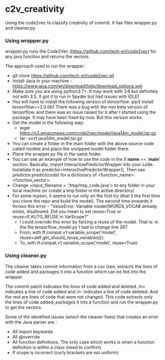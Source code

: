 # c2v_creativity
Using the code2vec to classify creativity of commit. It has files wrapper.py and cleaner.py.

### Using wrapper.py
wrapper.py runs the Code2Vec (https://github.com/tech-srl/code2vec) for any java function and returns the vectors.  

The approach used to run the wrapper: 
- git clone https://github.com/tech-srl/code2vec.git
- Install Java in your machine - https://www.java.com/en/download/help/download_options.xml
- Make sure you are using python3.7+. It may work with 3.6 but definitely not with 3.5. (I got it to run in Spyder but had issues with IDLE)
- You will have to install the following version of tensorflow: pip3 install tensorflow==2.0.0b1 There was a bug with the non beta version of tensorflow, and there was an issue raised for it after I started using the package. It may have been fixed by now. But this version works.
- Get the model in the following way:
  - wget https://s3.amazonaws.com/code2vec/model/java14m_model.tar.gz         
  - tar -xvzf java14m_model.tar.gz
- You can create a folder in the main folder with the above source code called models and place the unzipped model folder there.
- Place the wrapper.py file in the same folder.
- You can see an example of how to use the code in the if __name__ == '__main__' section. Basically, import InteractivePredictorWrapper into your code. Instatiate it as predictor=InteractivePredictorWrapper(). Then use predictor.predict(code) for a dictionary of <function_name>: <function_vector>.
- Change <input_filename = '/tmp/tmp_code.java'> to any folder in your local machine (or create a tmp folder in the active directory)
- For some reason, it seems to run only on the first try (that it the first time  you clone the repo and build the model). The second time onwards it throws this error  - "ValueError:  Variable model/WORDS_VOCAB already exists, disallowed. Did you mean to set reuse=True or reuse=tf.AUTO_REUSE in VarScope?"
  - I could override this error by forcing a reuse of the model. That is: in the file tensorflow_model.py I had to change line 267 
  -   From, 
            with tf.compat.v1.variable_scope('model', reuse=self.get_should_reuse_variables()):
  - To,
           with tf.compat.v1.variable_scope('model', reuse=True):

### Using cleaner.py

The cleaner takes commit information from a csv (see, extracts the lines of code added and packages it into a function which can be fed into the wrapper.

The commit patch indicates the lines of code added and deleted. /n+ indicates a line of code added and /n- indicates a line of code deleted. And the rest are lines of code that were not changed. This code extracts only the lines of code added, packages it into a function and run the wrapper.py to get the vectors. 
 
Some of the identified issues (which the cleaner fixes) that creates an error with the Java parser are :
- All import keywords
- All @override 
- All function definitions. The only case which works is when a function definition is within a class (need to confirm)
- If scope is incorrect (curly brackets are not uniform)

